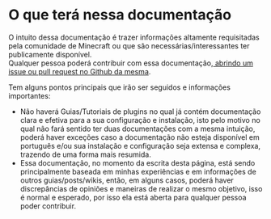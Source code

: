 # O que terá nessa documentação

O intuito dessa documentação é trazer informações altamente requisitadas pela comunidade de Minecraft ou que são necessárias/interessantes ter publicamente disponível.\
Qualquer pessoa poderá contribuir com essa documentação,[ abrindo um issue ou pull request no Github da mesma](https://github.com/MinersRefuge/docs).

Tem alguns pontos principais que irão ser seguidos e informações importantes:

* Não haverá Guias/Tutoriais de plugins no qual já contém documentação clara e efetiva para a sua configuração e instalação, isto pelo motivo no qual não fará sentido ter duas documentações com a mesma intuição, poderá haver exceções caso a documentação não esteja disponível em português e/ou sua instalação e configuração seja extensa e complexa, trazendo de uma forma mais resumida.
* Essa documentação, no momento da escrita desta página, está sendo principalmente baseada em minhas experiências e em informações de outros guias/posts/wikis, então, em alguns casos, poderá haver discrepâncias de opiniões e maneiras de realizar o mesmo objetivo, isso é normal e esperado, por isso ela está aberta para qualquer pessoa poder contribuir.
